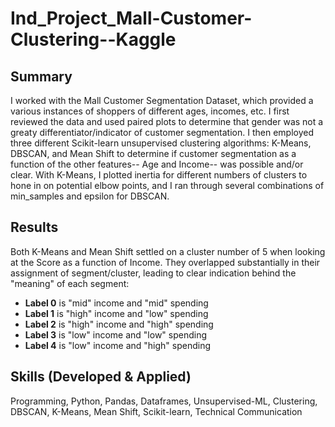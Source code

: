 # Ind_Project_Mall-Customer-Clustering--Kaggle

## Summary
I worked with the Mall Customer Segmentation Dataset, which provided a various instances of shoppers of different ages, incomes, etc.  I first reviewed the data and used paired plots to determine that gender was not a greaty differentiator/indicator of customer segmentation.  I then employed three different Scikit-learn unsupervised clustering algorithms: K-Means, DBSCAN, and Mean Shift to determine if customer segmentation as a function of the other features-- Age and Income-- was possible and/or clear.  With K-Means, I plotted inertia for different numbers of clusters to hone in on potential elbow points, and I ran through several combinations of min_samples and epsilon for DBSCAN.

## Results
Both K-Means and Mean Shift settled on a cluster number of 5 when looking at the Score as a function of Income.  They overlapped substantially in their assignment of segment/cluster, leading to clear indication behind the "meaning" of each segment:
 - **Label 0** is "mid" income and "mid" spending
 - **Label 1** is "high" income and "low" spending
 - **Label 2** is "high" income and "high" spending
 - **Label 3** is "low" income and "low" spending
 - **Label 4** is "low" income and "high" spending

## Skills (Developed & Applied)
Programming, Python, Pandas, Dataframes, Unsupervised-ML, Clustering, DBSCAN, K-Means, Mean Shift, Scikit-learn, Technical Communication
